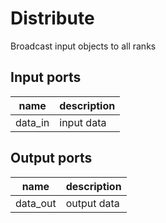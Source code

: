 
# Distribute
Broadcast input objects to all ranks

## Input ports
|name|description|
|-|-|
|data_in|input data|



## Output ports
|name|description|
|-|-|
|data_out|output data|
